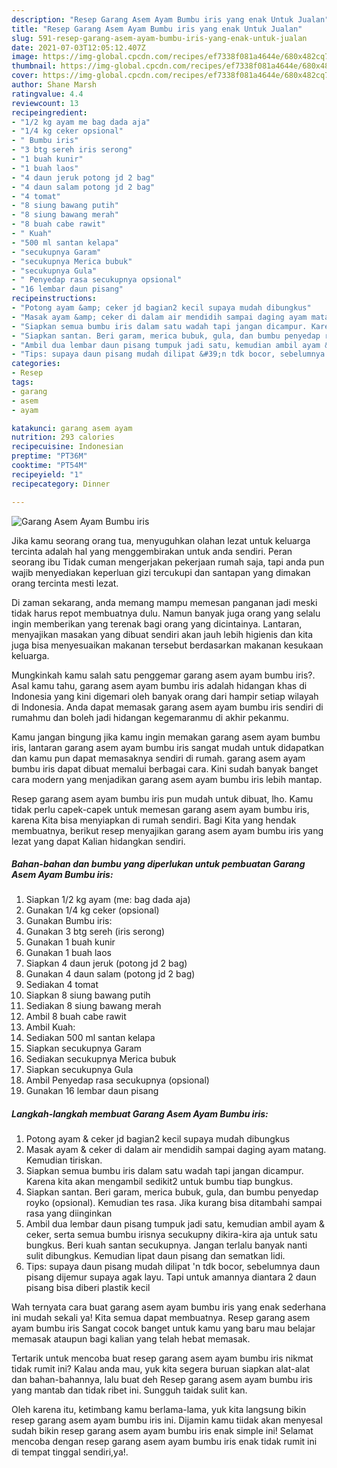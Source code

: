 ```yaml
---
description: "Resep Garang Asem Ayam Bumbu iris yang enak Untuk Jualan"
title: "Resep Garang Asem Ayam Bumbu iris yang enak Untuk Jualan"
slug: 591-resep-garang-asem-ayam-bumbu-iris-yang-enak-untuk-jualan
date: 2021-07-03T12:05:12.407Z
image: https://img-global.cpcdn.com/recipes/ef7338f081a4644e/680x482cq70/garang-asem-ayam-bumbu-iris-foto-resep-utama.jpg
thumbnail: https://img-global.cpcdn.com/recipes/ef7338f081a4644e/680x482cq70/garang-asem-ayam-bumbu-iris-foto-resep-utama.jpg
cover: https://img-global.cpcdn.com/recipes/ef7338f081a4644e/680x482cq70/garang-asem-ayam-bumbu-iris-foto-resep-utama.jpg
author: Shane Marsh
ratingvalue: 4.4
reviewcount: 13
recipeingredient:
- "1/2 kg ayam me bag dada aja"
- "1/4 kg ceker opsional"
- " Bumbu iris"
- "3 btg sereh iris serong"
- "1 buah kunir"
- "1 buah laos"
- "4 daun jeruk potong jd 2 bag"
- "4 daun salam potong jd 2 bag"
- "4 tomat"
- "8 siung bawang putih"
- "8 siung bawang merah"
- "8 buah cabe rawit"
- " Kuah"
- "500 ml santan kelapa"
- "secukupnya Garam"
- "secukupnya Merica bubuk"
- "secukupnya Gula"
- " Penyedap rasa secukupnya opsional"
- "16 lembar daun pisang"
recipeinstructions:
- "Potong ayam &amp; ceker jd bagian2 kecil supaya mudah dibungkus"
- "Masak ayam &amp; ceker di dalam air mendidih sampai daging ayam matang. Kemudian tiriskan."
- "Siapkan semua bumbu iris dalam satu wadah tapi jangan dicampur. Karena kita akan mengambil sedikit2 untuk bumbu tiap bungkus."
- "Siapkan santan. Beri garam, merica bubuk, gula, dan bumbu penyedap royko (opsional). Kemudian tes rasa. Jika kurang bisa ditambahi sampai rasa yang diinginkan"
- "Ambil dua lembar daun pisang tumpuk jadi satu, kemudian ambil ayam &amp; ceker, serta semua bumbu irisnya secukupny dikira-kira aja untuk satu bungkus. Beri kuah santan secukupnya. Jangan terlalu banyak nanti sulit dibungkus. Kemudian lipat daun pisang dan sematkan lidi."
- "Tips: supaya daun pisang mudah dilipat &#39;n tdk bocor, sebelumnya daun pisang dijemur supaya agak layu. Tapi untuk amannya diantara 2 daun pisang bisa diberi plastik kecil"
categories:
- Resep
tags:
- garang
- asem
- ayam

katakunci: garang asem ayam 
nutrition: 293 calories
recipecuisine: Indonesian
preptime: "PT36M"
cooktime: "PT54M"
recipeyield: "1"
recipecategory: Dinner

---
```



![Garang Asem Ayam Bumbu iris](https://img-global.cpcdn.com/recipes/ef7338f081a4644e/680x482cq70/garang-asem-ayam-bumbu-iris-foto-resep-utama.jpg)

Jika kamu seorang orang tua, menyuguhkan olahan lezat untuk keluarga tercinta adalah hal yang menggembirakan untuk anda sendiri. Peran seorang ibu Tidak cuman mengerjakan pekerjaan rumah saja, tapi anda pun wajib menyediakan keperluan gizi tercukupi dan santapan yang dimakan orang tercinta mesti lezat.

Di zaman  sekarang, anda memang mampu memesan panganan jadi meski tidak harus repot membuatnya dulu. Namun banyak juga orang yang selalu ingin memberikan yang terenak bagi orang yang dicintainya. Lantaran, menyajikan masakan yang dibuat sendiri akan jauh lebih higienis dan kita juga bisa menyesuaikan makanan tersebut berdasarkan makanan kesukaan keluarga. 



Mungkinkah kamu salah satu penggemar garang asem ayam bumbu iris?. Asal kamu tahu, garang asem ayam bumbu iris adalah hidangan khas di Indonesia yang kini digemari oleh banyak orang dari hampir setiap wilayah di Indonesia. Anda dapat memasak garang asem ayam bumbu iris sendiri di rumahmu dan boleh jadi hidangan kegemaranmu di akhir pekanmu.

Kamu jangan bingung jika kamu ingin memakan garang asem ayam bumbu iris, lantaran garang asem ayam bumbu iris sangat mudah untuk didapatkan dan kamu pun dapat memasaknya sendiri di rumah. garang asem ayam bumbu iris dapat dibuat memalui berbagai cara. Kini sudah banyak banget cara modern yang menjadikan garang asem ayam bumbu iris lebih mantap.

Resep garang asem ayam bumbu iris pun mudah untuk dibuat, lho. Kamu tidak perlu capek-capek untuk memesan garang asem ayam bumbu iris, karena Kita bisa menyiapkan di rumah sendiri. Bagi Kita yang hendak membuatnya, berikut resep menyajikan garang asem ayam bumbu iris yang lezat yang dapat Kalian hidangkan sendiri.

<!--inarticleads1-->

##### Bahan-bahan dan bumbu yang diperlukan untuk pembuatan Garang Asem Ayam Bumbu iris:

1. Siapkan 1/2 kg ayam (me: bag dada aja)
1. Gunakan 1/4 kg ceker (opsional)
1. Gunakan  Bumbu iris:
1. Gunakan 3 btg sereh (iris serong)
1. Gunakan 1 buah kunir
1. Gunakan 1 buah laos
1. Siapkan 4 daun jeruk (potong jd 2 bag)
1. Gunakan 4 daun salam (potong jd 2 bag)
1. Sediakan 4 tomat
1. Siapkan 8 siung bawang putih
1. Sediakan 8 siung bawang merah
1. Ambil 8 buah cabe rawit
1. Ambil  Kuah:
1. Sediakan 500 ml santan kelapa
1. Siapkan secukupnya Garam
1. Sediakan secukupnya Merica bubuk
1. Siapkan secukupnya Gula
1. Ambil  Penyedap rasa secukupnya (opsional)
1. Gunakan 16 lembar daun pisang




<!--inarticleads2-->

##### Langkah-langkah membuat Garang Asem Ayam Bumbu iris:

1. Potong ayam &amp; ceker jd bagian2 kecil supaya mudah dibungkus
1. Masak ayam &amp; ceker di dalam air mendidih sampai daging ayam matang. Kemudian tiriskan.
1. Siapkan semua bumbu iris dalam satu wadah tapi jangan dicampur. Karena kita akan mengambil sedikit2 untuk bumbu tiap bungkus.
1. Siapkan santan. Beri garam, merica bubuk, gula, dan bumbu penyedap royko (opsional). Kemudian tes rasa. Jika kurang bisa ditambahi sampai rasa yang diinginkan
1. Ambil dua lembar daun pisang tumpuk jadi satu, kemudian ambil ayam &amp; ceker, serta semua bumbu irisnya secukupny dikira-kira aja untuk satu bungkus. Beri kuah santan secukupnya. Jangan terlalu banyak nanti sulit dibungkus. Kemudian lipat daun pisang dan sematkan lidi.
1. Tips: supaya daun pisang mudah dilipat &#39;n tdk bocor, sebelumnya daun pisang dijemur supaya agak layu. Tapi untuk amannya diantara 2 daun pisang bisa diberi plastik kecil




Wah ternyata cara buat garang asem ayam bumbu iris yang enak sederhana ini mudah sekali ya! Kita semua dapat membuatnya. Resep garang asem ayam bumbu iris Sangat cocok banget untuk kamu yang baru mau belajar memasak ataupun bagi kalian yang telah hebat memasak.

Tertarik untuk mencoba buat resep garang asem ayam bumbu iris nikmat tidak rumit ini? Kalau anda mau, yuk kita segera buruan siapkan alat-alat dan bahan-bahannya, lalu buat deh Resep garang asem ayam bumbu iris yang mantab dan tidak ribet ini. Sungguh taidak sulit kan. 

Oleh karena itu, ketimbang kamu berlama-lama, yuk kita langsung bikin resep garang asem ayam bumbu iris ini. Dijamin kamu tiidak akan menyesal sudah bikin resep garang asem ayam bumbu iris enak simple ini! Selamat mencoba dengan resep garang asem ayam bumbu iris enak tidak rumit ini di tempat tinggal sendiri,ya!.


